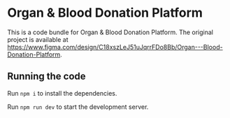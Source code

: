 
  # Organ & Blood Donation Platform

  This is a code bundle for Organ & Blood Donation Platform. The original project is available at https://www.figma.com/design/C18xszLeJ51uJqrrFDo8Bb/Organ---Blood-Donation-Platform.

  ## Running the code

  Run `npm i` to install the dependencies.

  Run `npm run dev` to start the development server.
  